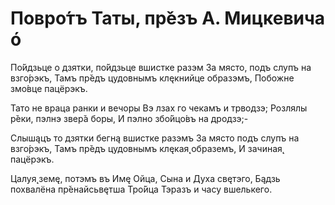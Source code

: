 # Повро́тъ Таты, пр̌езъ А. Мицкевича ó

 По́йдзьце о дзятки, по́йдзьце вшистке разэм
 За място, подъ слупъ на взго́рэкъ,
 Тамъ пр̌едъ цудовнымъ клęкнийце образэмъ,
 Побожне змо́вце пацёрэкъ.

 Тато не враца ранки и вечоры
 Вэ лзах го чекамъ и трводзэ;
 Розлялы р̌еки, пэлнэ звер̌а боры,
 И пэлно збо́йцо́въ на дродзэ;-

 Слышąцъ то дзятки бегнą вшистке разэмъ
 За място подъ слупъ на взго́рэкъ,
 Тамъ пр̌едъ цудовнымъ клęкая̨ образемъ,
 И зачиная̨ пацёрэкъ.

 Цалуя̨ земę, потэмъ въ Имę Ойца,
 Сына и Духа свęтэго,
 Бąдзь похвалёна пр̌енайсьвęтша Тро́йца
 Тэразъ и часу вшелькего.
 ```

